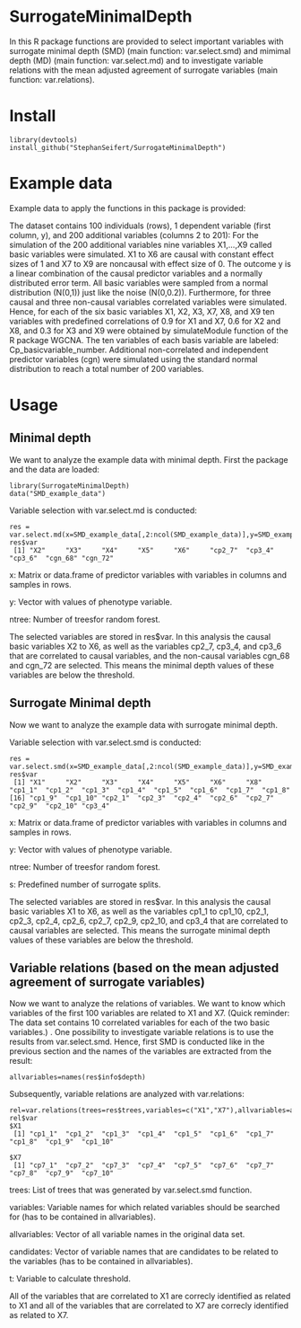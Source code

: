 # SurrogateMinimalDepth
In this R package functions are provided to select important variables with surrogate minimal depth (SMD) (main function: var.select.smd) and mimimal depth (MD) (main function: var.select.md) and to investigate variable relations  with the mean adjusted agreement of surrogate variables (main function: var.relations). 

# Install
```
library(devtools)
install_github("StephanSeifert/SurrogateMinimalDepth")
```

# Example data
Example data to apply the functions in this package is provided: 

The dataset contains 100 individuals (rows), 1 dependent variable (first column, y), and 200 additional variables (columns 2 to 201): For the simulation of the 200 additional variables nine variables X1,…,X9 called basic variables were simulated. X1 to X6 are causal with constant effect sizes of 1 and X7 to X9 are noncausal with effect size of 0. The outcome y is a linear combination of the causal predictor variables and a normally distributed error term. All basic variables were sampled from a normal distribution (N(0,1)) just like the noise (N(0,0.2)). Furthermore, for three causal and three non-causal variables correlated variables were simulated. Hence, for each of the six basic variables X1, X2, X3, X7, X8, and X9 ten variables with predefined correlations of 0.9 for X1 and X7, 0.6 for X2 and X8, and 0.3 for X3 and X9 were obtained by simulateModule function of the R package WGCNA. The ten variables of each basis variable are labeled: Cp_basicvariable_number. Additional non-correlated and independent predictor variables (cgn) were simulated using the standard normal distribution to reach a total number of 200 variables.

# Usage
## Minimal depth
We want to analyze the example data with minimal depth. 
First the package and the data are loaded:
```
library(SurrogateMinimalDepth)
data("SMD_example_data")
```
Variable selection with var.select.md is conducted:
```
res = var.select.md(x=SMD_example_data[,2:ncol(SMD_example_data)],y=SMD_example_data[,1],ntree=1000)
res$var
 [1] "X2"     "X3"     "X4"     "X5"     "X6"     "cp2_7"  "cp3_4"  "cp3_6"  "cgn_68" "cgn_72"
```

x: Matrix or data.frame of predictor variables with variables in columns and samples in rows. 

y: Vector with values of phenotype variable.

ntree: Number of treesfor random forest.

The selected variables are stored in res$var. In this analysis the causal basic variables X2 to X6, as well as the variables cp2_7, cp3_4, and cp3_6 that are correlated to causal variables, and the non-causal variables cgn_68 and cgn_72 are selected. This means the minimal depth values of these variables are below the threshold.  

## Surrogate Minimal depth
Now we want to analyze the example data with surrogate minimal depth. 

Variable selection with var.select.smd is conducted:
```
res = var.select.smd(x=SMD_example_data[,2:ncol(SMD_example_data)],y=SMD_example_data[,1],s=10,ntree=1000)
res$var
 [1] "X1"     "X2"     "X3"     "X4"     "X5"     "X6"     "X8"     "cp1_1"  "cp1_2"  "cp1_3"  "cp1_4"  "cp1_5"  "cp1_6"  "cp1_7"  "cp1_8" 
[16] "cp1_9"  "cp1_10" "cp2_1"  "cp2_3"  "cp2_4"  "cp2_6"  "cp2_7"  "cp2_9"  "cp2_10" "cp3_4" 
```
x: Matrix or data.frame of predictor variables with variables in columns and samples in rows. 

y: Vector with values of phenotype variable.

ntree: Number of treesfor random forest.

s: Predefined number of surrogate splits. 

The selected variables are stored in res$var. In this analysis the causal basic variables X1 to X6, as well as the variables cp1_1 to cp1_10, cp2_1, cp2_3, cp2_4, cp2_6, cp2_7, cp2_9, cp2_10, and cp3_4 that are correlated to causal variables are selected. This means the surrogate minimal depth values of these variables are below the threshold. 

## Variable relations (based on the mean adjusted agreement of surrogate variables)
Now we want to analyze the relations of variables. We want to know which variables of the first 100 variables are related to X1 and X7. (Quick reminder: The data set contains 10 correlated variables for each of the two basic variables.) . 
One possibility to investigate variable relations is to use the results from var.select.smd. Hence, first SMD is conducted like in the previous section and the names of the variables are extracted from the result:

```
allvariables=names(res$info$depth)
```
Subsequently, variable relations are analyzed with var.relations:

```
rel=var.relations(trees=res$trees,variables=c("X1","X7"),allvariables=allvariables,candidates=allvariables[1:100],t=5)
rel$var
$X1
 [1] "cp1_1"  "cp1_2"  "cp1_3"  "cp1_4"  "cp1_5"  "cp1_6"  "cp1_7"  "cp1_8"  "cp1_9"  "cp1_10"

$X7
 [1] "cp7_1"  "cp7_2"  "cp7_3"  "cp7_4"  "cp7_5"  "cp7_6"  "cp7_7"  "cp7_8"  "cp7_9"  "cp7_10"
```
trees:	List of trees that was generated by var.select.smd function. 

variables:	Variable names for which related variables should be searched for (has to be contained in allvariables).

allvariables: Vector of all variable names in the original data set.

candidates: Vector of variable names that are candidates to be related to the variables (has to be contained in allvariables).

t: Variable to calculate threshold.

All of the variables that are correlated to X1 are correcly identified as related to X1 and all of the variables that are correlated to X7 are correcly identified as related to X7. 
